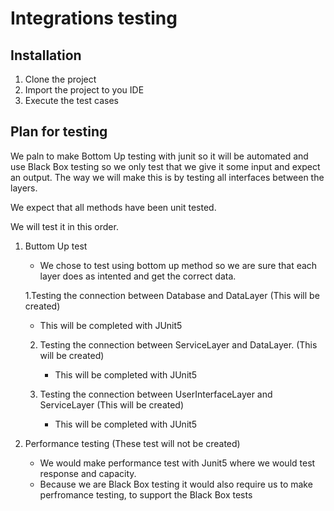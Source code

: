 # Integrations testing

## Installation

1. Clone the project
2. Import the project to you IDE
3. Execute the test cases

## Plan for testing
We paln to make Bottom Up testing with junit so it will be automated and use Black Box testing so we only test that we give it some input and expect an output. The way we will make this is by testing all interfaces between the layers.

We expect that all methods have been unit tested.

We will test it in this order.

1. Buttom Up test
   * We chose to test using bottom up method so we are sure that each layer does as intented and get the correct data. 
   
   1.Testing the connection between Database and DataLayer (This will be created)
     * This will be completed with JUnit5
  
   2. Testing the connection between ServiceLayer and DataLayer. (This will be created)
      * This will be completed with JUnit5
  
   3. Testing the connection between UserInterfaceLayer and ServiceLayer (This will be created)
      * This will be completed with JUnit5
   
2. Performance testing (These test will not be created)
   * We would make performance test with Junit5 where we would test response and capacity.
   * Because we are Black Box testing it would also require us to make perfromance testing, to support the Black Box tests
